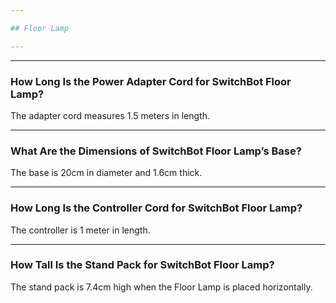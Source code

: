 ```yaml
---

## Floor Lamp

---
```


---
### How Long Is the Power Adapter Cord for SwitchBot Floor Lamp?

The adapter cord measures 1.5 meters in length.

---
### What Are the Dimensions of SwitchBot Floor Lamp’s Base?

The base is 20cm in diameter and 1.6cm thick.

---
### How Long Is the Controller Cord for SwitchBot Floor Lamp?

The controller is 1 meter in length.

---
### How Tall Is the Stand Pack for SwitchBot Floor Lamp?

The stand pack is 7.4cm high when the Floor Lamp is placed horizontally.

